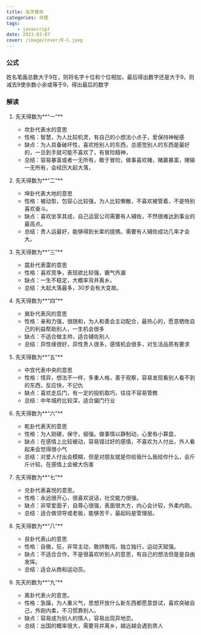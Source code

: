 ```yaml
---
title: 名字算命
categories: 命理
tags:
    - javascript
date: 2023-03-07
cover: /image/cover/R-C.jpeg
---
```


### 公式

姓名笔画总数大于9在，则将名字十位和个位相加，最后得出数字还是大于9，则减去9使余数小余或等于9，得出最后的数字

### 解读

1. 先天得数为**“一”**
    - 坎卦代表水的意思
    - 性格：智慧，为人比较机灵，有自己的小想法小点子，爱保持神秘感
    - 缺点：为人具备破坏性，喜欢抢别人的东西，总感觉别人的东西是最好的，一旦到手就可能不喜欢了，有冒险精神，
    - 总结：容易暴富或者一无所有，敢于冒险，做事喜欢赌，赌赢暴富，赌输一无所有，会经历大起大落，

2. 先天得数为**“二”**
    - 坤卦代表大地的意思
    - 性格：被动型，包容心比较强，为人比较懒散，不喜欢被管着，不是特别喜欢奋斗。
    - 缺点：喜欢坐享其成，自己运营公司需要有人辅佐，不然很难达到事业的最高点。
    - 总结：贵人运最好，能够得到长辈的提携。需要有人辅佐成功几率才会大。

3. 先天得数为**“三”**
    - 震卦代表雷的意思
    - 性格：喜欢竞争，表现欲比较强，霸气外漏
    - 缺点：一生不稳定，大概率背井离乡。
    - 总结：大起大落最多，30岁会有大变故。

4. 先天得数为**“四”**
    - 巽卦代表风的意思
    - 性格：亲和力强，很随和，为人和善会主动配合，最热心的，愿意牺牲自己的利益帮助别人，一生机会很多
    - 缺点：不适合做主帅，适合辅佐别人
    - 总结：异性缘很好，异性贵人很多，感情机会很多，对生活品质有要求

5. 先天得数为**“五”**
    - 中宫代表中央的意思
    - 性格：怪异，想法不一样，多重人格，善于观察，容易发现看别人看不到的东西，反应快，不记仇
    - 缺点：喜欢走后门，有一定的投机取巧，往往不容易管教
    - 总结：中年城府比较深，适合偏门行业

6. 先天得数为**“六”**
    - 乾卦代表天的意思
    - 性格：为人刚硬，保守，倔强。做事情以静制动，心里有小算盘，
    - 缺点：在感情上比较被动，容易错过好的感情，不喜欢为人付出，外人看起来会觉得很小气
    - 总结：对爱人付出会模糊，但是对朋友就是你给我什么我给你什么，会斤斤计较。在感情上会被大伤害

7. 先天得数为**“七”**
    - 兑卦代表喜悦的意思。
    - 性格：永远很开心，很喜欢说话，社交能力很强。
    - 缺点：非常爱面子，自尊心很强，表面很大方，内心会计较，外柔内刚。
    - 总结：适合做领导或老板，能够苦干，最起码是管理层。

8. 先天得数为**“八”**
    - 艮卦代表山的意思
    - 性格：自傲，狂，非常主动，敢拼敢闯，独立独行，运动天赋强。
    - 缺点：不适合合作，不是很喜欢听别人的意思，有自己的想法但是是自由发挥。
    - 总结：适合从商和运动员。

9. 先天的数为**“九”**
    - 离卦代表火的意思。
    - 性格：急躁，为人重义气，思想开放什么新东西都愿意尝试，喜欢突破自己，外刚内柔，不习惯靠别人。
    - 缺点：容易成为别人的情人，容易出现异地恋。
    - 总结：出国的概率很大，需要背井离乡，越远越会遇到贵人